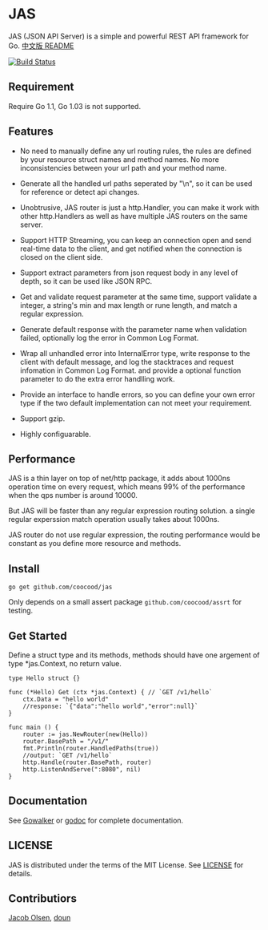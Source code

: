 JAS
===

JAS (JSON API Server) is a simple and powerful REST API framework for Go. [中文版 README](https://github.com/coocood/jas/blob/master/README_ZH.md)

[![Build Status](https://drone.io/github.com/coocood/jas/status.png)](https://drone.io/github.com/coocood/jas/latest)

## Requirement

Require Go 1.1, Go 1.03 is not supported.

## Features

* No need to manually define any url routing rules, the rules are defined by your resource struct names and method names.
No more inconsistencies between your url path and your method name.

* Generate all the handled url paths seperated by "\n", so it can be used for reference or detect api changes.

* Unobtrusive, JAS router is just a http.Handler, you can make it work with other http.Handlers as well as have multiple JAS routers on the same server.

* Support HTTP Streaming, you can keep an connection open and send real-time data to the client, and get notified when the connection is closed on the client side.

* Support extract parameters from json request body in any level of depth, so it can be used like JSON RPC.

* Get and validate request parameter at the same time, support validate a integer, a string's min and max length or rune length, and match a regular expression.

* Generate default response with the parameter name when validation failed, optionally log the error in Common Log Format.

* Wrap all unhandled error into InternalError type, write response to the client with default message, and log the stacktraces and request infomation in Common Log Format.
and provide a optional function parameter to do the extra error handlling work.

* Provide an interface to handle errors, so you can define your own error type if the two default implementation can not meet your requirement.

* Support gzip.

* Highly configuarable.

## Performance

JAS is a thin layer on top of net/http package, it adds about 1000ns operation time on every request, which means 99% of the performance when the qps number is around 10000.

But JAS will be faster than any regular expression routing solution. a single regular experssion match operation usually takes about 1000ns.

JAS router do not use regular expression, the routing performance would be constant as you define more resource and methods.

## Install

    go get github.com/coocood/jas

Only depends on a small assert package `github.com/coocood/assrt` for testing.

## Get Started

Define a struct type and its methods, methods should have one argement of type *jas.Context, no return value.

    type Hello struct {}

    func (*Hello) Get (ctx *jas.Context) { // `GET /v1/hello`
    	ctx.Data = "hello world"
    	//response: `{"data":"hello world","error":null}`
    }

    func main () {
        router := jas.NewRouter(new(Hello))
        router.BasePath = "/v1/"
        fmt.Println(router.HandledPaths(true))
        //output: `GET /v1/hello`
        http.Handle(router.BasePath, router)
        http.ListenAndServe(":8080", nil)
    }


## Documentation

See [Gowalker](http://gowalker.org/github.com/coocood/jas) or [godoc](http://godoc.org/github.com/coocood/jas) for complete documentation.

## LICENSE

JAS is distributed under the terms of the MIT License. See [LICENSE](https://github.com/coocood/jas/blob/master/LICENSE) for details.

## Contributiors

[Jacob Olsen](https://github.com/jakeo), [doun](https://github.com/doun)
